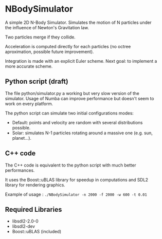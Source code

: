 # NBodySimulator
A simple 2D N-Body Simulator. Simulates the motion of N particles under the influence of Newton's Gravitation law.

Two particles merge if they collide.

Acceleration is computed directly for each particles (no octree aproximation, possible future improvement).

Integration is made with an explicit Euler scheme. Next goal: to implement a more accurate scheme.

## Python script (draft)
The file python/simulator.py a working but very slow version of the simulator. Usage of Numba can improve performance but doesn't seem to work on every platform. 

The python script can simulate two initial configurations modes:

- Default: points and velocity are random with several distributions possible.
- Solar: simulates N-1 particles rotating around a massive one (e.g. sun, planet...).

## C++ code
The C++ code is equivalent to the python script with much better performances.

It uses the Boost::uBLAS library for speedup in computations and SDL2 library for rendering graphics.

Example of usage : `./NBodySimulator -n 2000 -f 2000 -w 600 -t 0.01`

## Required Libraries
- libsdl2-2.0-0
- libsdl2-dev
- Boost::uBLAS (included)
